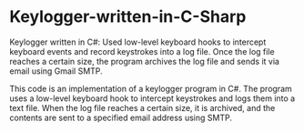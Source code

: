# Keylogger-written-in-C-Sharp
Keylogger written in C#: Used low-level keyboard hooks to intercept keyboard events and record keystrokes into a log file. Once the log file reaches a certain size, the program archives the log file and sends it via email using Gmail SMTP.

This code is an implementation of a keylogger program in C#. The program uses a low-level keyboard hook to intercept keystrokes and logs them into a text file. When the log file reaches a certain size, it is archived, and the contents are sent to a specified email address using SMTP.
